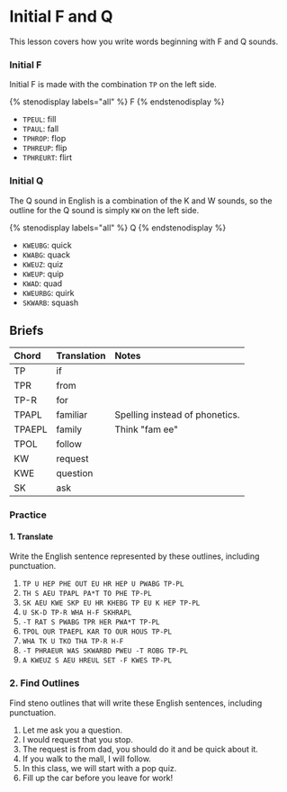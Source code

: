 # Initial F and Q

This lesson covers how you write words beginning with F and Q sounds.

### Initial F

Initial F is made with the combination `TP` on the left side.

{% stenodisplay labels="all" %}
F
{% endstenodisplay %}

* `TPEUL`: fill
* `TPAUL`: fall
* `TPHROP`: flop
* `TPHREUP`: flip
* `TPHREURT`: flirt

### Initial Q

The Q sound in English is a combination of the K and W sounds, so the outline for the Q sound is simply `KW` on the left side.

{% stenodisplay labels="all" %}
Q
{% endstenodisplay %}

* `KWEUBG`: quick
* `KWABG`: quack
* `KWEUZ`: quiz
* `KWEUP`: quip
* `KWAD`: quad
* `KWEURBG`: quirk
* `SKWARB`: squash

## Briefs

| Chord  | Translation | Notes                          |
|:-------|:------------|:-------------------------------|
| TP     | if          |                                |
| TPR    | from        |                                |
| TP-R   | for         |                                |
| TPAPL  | familiar    | Spelling instead of phonetics. |
| TPAEPL | family      | Think "fam ee"                 |
| TPOL   | follow      |                                |
| KW     | request     |                                |
| KWE    | question    |                                |
| SK     | ask         |                                |

### Practice

#### 1. Translate

Write the English sentence represented by these outlines, including punctuation.

1. `TP U HEP PHE OUT EU HR HEP U PWABG TP-PL`
2. `TH S AEU TPAPL PA*T TO PHE TP-PL`
3. `SK AEU KWE SKP EU HR KHEBG TP EU K HEP TP-PL`
4. `U SK-D TP-R WHA H-F SKHRAPL`
5. `-T RAT S PWABG TPR HER PWA*T TP-PL`
6. `TPOL OUR TPAEPL KAR TO OUR HOUS TP-PL`
7. `WHA TK U TKO THA TP-R H-F`
8. `-T PHRAEUR WAS SKWARBD PWEU -T ROBG TP-PL`
9. `A KWEUZ S AEU HREUL SET -F KWES TP-PL`

### 2. Find Outlines

Find steno outlines that will write these English sentences, including punctuation.

1. Let me ask you a question.
2. I would request that you stop.
3. The request is from dad, you should do it and be quick about it.
4. If you walk to the mall, I will follow.
5. In this class, we will start with a pop quiz.
6. Fill up the car before you leave for work!
